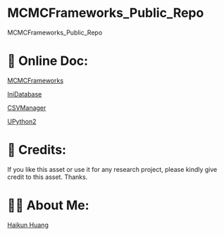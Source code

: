 # MCMCFrameworks_Public_Repo
MCMCFrameworks_Public_Repo


# 📃 Online Doc:

[MCMCFrameworks](https://www.notion.so/MCMCFrameworks-034531f7245f442380974e0a3b358c16) 

[IniDatabase](https://www.notion.so/IniDatabase-fbf3c156cae942b5a734501e694f42b8) 

[CSVManager](https://www.notion.so/CSVManager-af6deb14f93a4d65ba9d42d911f6884d) 

[UPython2](https://www.notion.so/UPython2-7431b13d3f0f4a41aa6fb6e16da782a3) 

# 💯 Credits:

If you like this asset or use it for any research project, please kindly give credit to this asset. Thanks.

# 💁🏻 About Me:

[Haikun Huang](https://quincyhuang.github.io/Webpage/index.html)
